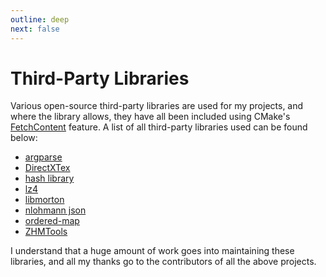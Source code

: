 ```yaml
---
outline: deep
next: false
---
```


# Third-Party Libraries

Various open-source third-party libraries are used for my projects, and where the library allows, they have all been included using CMake's [FetchContent](https://cmake.org/cmake/help/latest/module/FetchContent.html) feature. A list of all third-party libraries used can be found below:

- [argparse](https://github.com/p-ranav/argparse)
- [DirectXTex](https://github.com/microsoft/DirectXTex)
- [hash library](https://github.com/stbrumme/hash-library)
- [lz4](https://github.com/lz4/lz4/)
- [libmorton](https://github.com/Forceflow/libmorton/)
- [nlohmann json](https://github.com/nlohmann/json)
- [ordered-map](https://github.com/Tessil/ordered-map)
- [ZHMTools](https://github.com/OrfeasZ/ZHMTools)

I understand that a huge amount of work goes into maintaining these libraries, and all my thanks go to the contributors of all the above projects.
